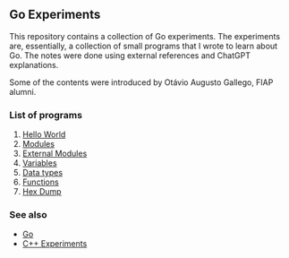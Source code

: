 ## Go Experiments

This repository contains a collection of Go experiments. The experiments are, essentially, a collection of small programs that I wrote to learn about Go. The notes were done using external references and ChatGPT explanations.

Some of the contents were introduced by Otávio Augusto Gallego, FIAP alumni.

### List of programs

1. [Hello World](hello-world/hello-world.go)
2. [Modules](modules/main.go)
3. [External Modules](external_modules/main.go)
4. [Variables](variables/main.go)
5. [Data types](datatypes/main.go)
6. [Functions](functions/main.go)
7. [Hex Dump](hex_dump/main.go)

### See also

- [Go](https://golang.org/)
- [C++ Experiments](https://github.com/guilherssousa/cpp-experiments)

